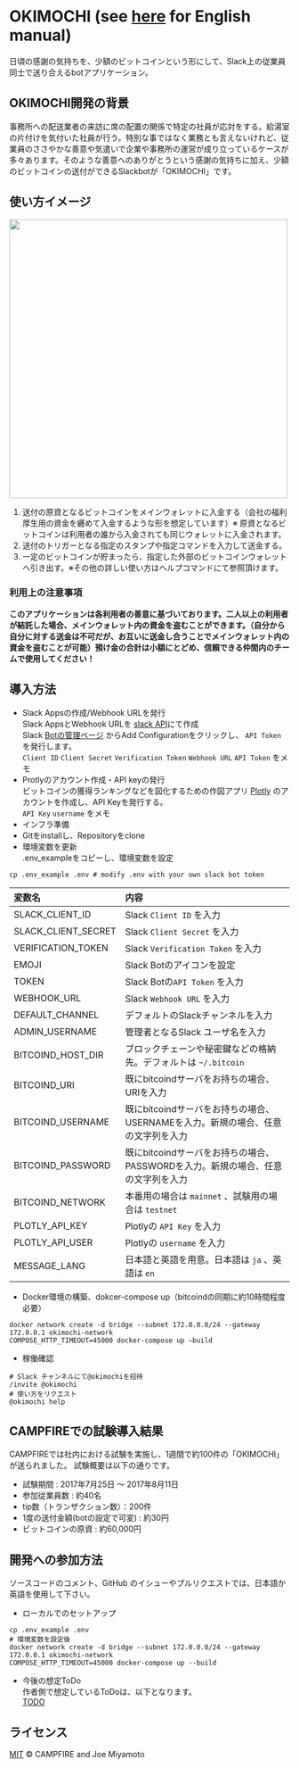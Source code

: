 # OKIMOCHI (see [here](doc/english_readme.md) for English manual)
日頃の感謝の気持ちを、少額のビットコインという形にして、Slack上の従業員同士で送り合えるbotアプリケーション。

## OKIMOCHI開発の背景
事務所への配送業者の来訪に席の配置の関係で特定の社員が応対をする。給湯室の片付けを気付いた社員が行う。特別な事ではなく業務とも言えないけれど、従業員のささやかな善意や気遣いで企業や事務所の運営が成り立っているケースが多々あります。そのような善意へのありがとうという感謝の気持ちに加え、少額のビットコインの送付ができるSlackbotが「OKIMOCHI」です。

## 使い方イメージ
<img src="https://user-images.githubusercontent.com/15523894/29129736-bfd4d8c4-7d62-11e7-9cff-7175160324bb.png" width="500px">

1. 送付の原資となるビットコインをメインウォレットに入金する（会社の福利厚生用の資金を纒めて入金するような形を想定しています）※ 原資となるビットコインは利用者の誰から入金されても同じウォレットに入金されます。
2. 送付のトリガーとなる指定のスタンプや指定コマンドを入力して送金する。
3. 一定のビットコインが貯まったら、指定した外部のビットコインウォレットへ引き出す。※その他の詳しい使い方はヘルプコマンドにて参照頂けます。  

### 利用上の注意事項
__このアプリケーションは各利用者の善意に基づいております。二人以上の利用者が結託した場合、メインウォレット内の資金を盗むことができます。（自分から自分に対する送金は不可だが、お互いに送金し合うことでメインウォレット内の資金を盗むことが可能）預け金の合計は小額にとどめ、信頼できる仲間内のチームで使用してください！__



## 導入方法
- Slack Appsの作成/Webhook URLを発行  
Slack AppsとWebhook URLを <a href="https://api.slack.com/app://api.slack.com/apps">slack API</a>にて作成  
Slack <a href="https://slack.com/apps/manage/A0F7YS25R-bots">Botの管理ページ</a> からAdd Configurationをクリックし、 `API Token` を発行します。  
`Client ID` `Client Secret` `Verification Token` `Webhook URL` `API Token` をメモ
- Protlyのアカウント作成・API keyの発行  
ビットコインの獲得ランキングなどを図化するための作図アプリ <a href="https://plot.ly">Plotly</a> のアカウントを作成し、API Keyを発行する。  
`API Key` `username` をメモ
- インフラ準備  
- Gitをinstallし、Repositoryをclone  
- 環境変数を更新  
.env_exampleをコピーし、環境変数を設定
```
cp .env_example .env # modify .env with your own slack bot token
```

| 変数名             | 内容                                                                     |
|:-------------------|:-------------------------------------------------------------------------|
| SLACK_CLIENT_ID    | Slack `Client ID` を入力                                                 |
| SLACK_CLIENT_SECRET| Slack `Client Secret` を入力                                             |
| VERIFICATION_TOKEN | Slack `Verification Token` を入力                                        |
| EMOJI              | Slack Botのアイコンを設定                                                |
| TOKEN              | Slack Botの`API Token` を入力                                            |
| WEBHOOK_URL        | Slack `Webhook URL` を入力                                               |
| DEFAULT_CHANNEL    | デフォルトのSlackチャンネルを入力                                        |
| ADMIN_USERNAME     | 管理者となるSlack ユーザ名を入力                                         |
| BITCOIND_HOST_DIR  | ブロックチェーンや秘密鍵などの格納先。デフォルトは `~/.bitcoin`          |
| BITCOIND_URI       | 既にbitcoindサーバをお持ちの場合、URIを入力                              |
| BITCOIND_USERNAME  | 既にbitcoindサーバをお持ちの場合、USERNAMEを入力。新規の場合、任意の文字列を入力           |
| BITCOIND_PASSWORD  | 既にbitcoindサーバをお持ちの場合、PASSWORDを入力。新規の場合、任意の文字列を入力           |
| BITCOIND_NETWORK   | 本番用の場合は `mainnet` 、試験用の場合は `testnet`                      |
| PLOTLY_API_KEY     | Plotlyの `API Key` を入力                                                |
| PLOTLY_API_USER    | Plotlyの `username` を入力                                               |
| MESSAGE_LANG       | 日本語と英語を用意。日本語は `ja` 、英語は `en`                          |

- Docker環境の構築、dokcer-compose up（bitcoindの同期に約10時間程度必要）  
```
docker network create -d bridge --subnet 172.0.0.0/24 --gateway 172.0.0.1 okimochi-network
COMPOSE_HTTP_TIMEOUT=45000 docker-compose up —build
```
- 稼働確認  
```
# Slack チャンネルにて@okimochiを招待
/invite @okimochi
# 使い方をリクエスト
@okimochi help
```

## CAMPFIREでの試験導入結果
CAMPFIREでは社内における試験を実施し、1週間で約100件の「OKIMOCHI」が送られました。
試験概要は以下の通りです。  
- 試験期間 : 2017年7月25日 〜 2017年8月11日
- 参加従業員数 : 約40名
- tip数（トランザクション数）：200件
- 1度の送付金額(botの設定で可変) : 約30円
- ビットコインの原資 : 約60,000円

## 開発への参加方法
ソースコードのコメント、GitHub のイシューやプルリクエストでは、日本語か英語を使用して下さい。
- ローカルでのセットアップ  
```
cp .env_example .env
# 環境変数を設定後
docker network create -d bridge --subnet 172.0.0.0/24 --gateway 172.0.0.1 okimochi-network
COMPOSE_HTTP_TIMEOUT=45000 docker-compose up --build
```
- 今後の想定ToDo  
作者側で想定しているToDoは、以下となります。  
[TODO](https://github.com/campfire-inc/OKIMOCHI/issues/1)

## ライセンス
[MIT](https://opensource.org/licenses/MIT) © CAMPFIRE and Joe Miyamoto
